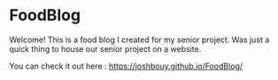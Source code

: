 # FoodBlog

Welcome! This is a food blog I created for my senior project. Was just a quick thing to house our senior project on a website.

You can check it out here : https://joshbouy.github.io/FoodBlog/
